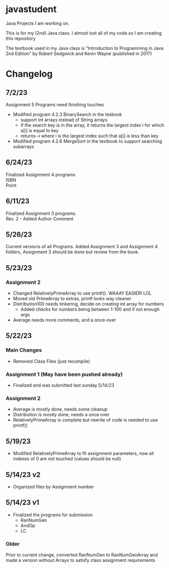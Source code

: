 # javastudent
Java Projects I am working on. 

This is for my (2nd) Java class. I almost lost all of my code so I am creating this repository

The textbook used in my Java class is "Introduction to Programming in Java 2nd Edition" by Robert Sedgwick and Kevin Wayne (published in 2017)

<h1>Changelog</h1>

<h2>7/2/23</h2>
Assignment 5 Programs need finishing touches
<ul>
    <li>Modified program 4.2.3 BinarySearch in the texbook
        <ul>
            <li>support int arrays instead of String arrays
            <li>if the search key is in the array, it returns the largest index i for which a[i] is equal to key
            <li>returns –i where i is the largest index such that a[i] is less than key
        </ul>
    <li>Modified program 4.2.6 MergeSort in the textbook to support searching subarrays
</ul>

<h2>6/24/23</h2>
Finalized Assignment 4 programs
<br>ISBN
<br>Point


<h2>6/11/23</h2>
Finalized Assignment 3 programs. 
<br>
Rev. 2 - Added Author Comment

<h2>5/26/23</h2>

Current versions of all Programs. Added Assignment 3 and Assignment 4 folders, Assignment 3 should be done but review from the book.

<h2>5/23/23</h2>

<h3>Assignment 2</h3>
<ul>
    <li>Changed RelativelyPrimeArray to use printf(). WAAAY EASIER! LOL
    <li>Moved old PrimeArray to extras, printf looks way cleaner.
    <li>Distribution100 needs tinkering, decide on creating int array for numbers
        <ul>
        <li>Added checks for numbers being between 1-100 and if not enough args
        </ul>
    <li>Average needs more comments, and a once-over
</ul>

<h2>5/22/23</h2>

<h3>Main Changes</h3>
<ul>
    <li>Removed Class Files (just recompile)
</ul>

<h3>Assignment 1 (May have been pushed already)</h3>
<ul>
    <li>Finalized and was submitted last sunday 5/14/23
</ul>

<h3>Assignment 2</h3>
<ul>
    <li>Average is mostly done, needs some cleanup
    <li>Distribution is mostly done, needs a once over
    <li>RelativelyPrimeArray is complete but rewrite of code is needed to use printf()
</ul>

<h2>5/19/23</h2>
<ul>
    <li>Modified RelativelyPrimeArray to fit assignment parameters, now all indexes of 0 are not touched (values should be null)
</ul>

<h2>5/14/23 v2</h2>
<ul>
    <li>Organized files by Assignment number
</ul>

<h2>5/14/23 v1</h2>
<ul>
    <li>Finalized the programs for submission
        <ul>
        <li>RanNumGen
        <li>AndOp
        <li>LC
        </ul>
</ul>

<h3>Older</h3>
<p>
Prior to current change, converted RanNumGen to RanNumGenArray and made a version without Arrays to satisfy class assignment requirements</p>
